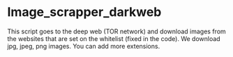 # Image_scrapper_darkweb

This script goes to the deep web (TOR network) and download images from the websites that are set on the whitelist (fixed in the code). 
We download jpg, jpeg, png images. You can add more extensions.
